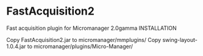 # FastAcquisition2
 Fast acquisition plugin for Micromanager 2.0gamma
INSTALLATION

Copy FastAcquisition2.jar to micromanager/mmplugins/
Copy swing-layout-1.0.4.jar to micromanager/plugins/Micro-Manager/
